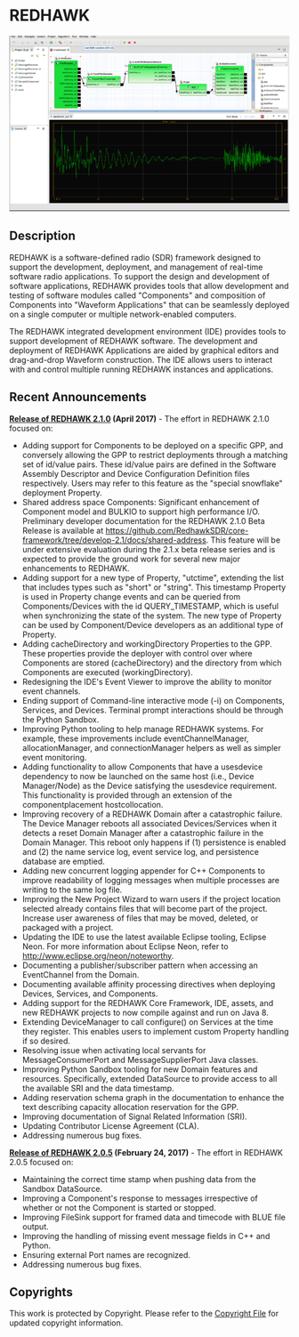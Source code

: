 # REDHAWK
![REDHAWK IDE](images/REDHAWK_ScreenShot_scaled.png)
## Description
REDHAWK is a software-defined radio (SDR) framework designed to support the development, deployment, and management of real-time software radio applications. To support the design and development of software applications, REDHAWK provides tools that allow development and testing of software modules called "Components" and composition of Components into "Waveform Applications" that can be seamlessly deployed on a single computer or multiple network-enabled computers.

The REDHAWK integrated development environment (IDE) provides tools to support development of REDHAWK software. The development and deployment of REDHAWK Applications are aided by graphical editors and drag-and-drop Waveform construction. The IDE allows users to interact with and control multiple running REDHAWK instances and applications.

## Recent Announcements
**[Release of REDHAWK 2.1.0](https://github.com/redhawksdr/redhawk/releases/tag/2.1.0) (April 2017)** - The effort in REDHAWK 2.1.0 focused on:
* Adding support for Components to be deployed on a specific GPP, and conversely allowing the GPP to restrict deployments through a matching set of id/value pairs. These id/value pairs are defined in the Software Assembly Descriptor and Device Configuration Definition files respectively. Users may refer to this feature as the "special snowflake" deployment Property.
* Shared address space Components: Significant enhancement of Component model and BULKIO to support high performance I/O. Preliminary developer documentation for the REDHAWK 2.1.0 Beta Release is available at https://github.com/RedhawkSDR/core-framework/tree/develop-2.1/docs/shared-address. This feature will be under extensive evaluation during the 2.1.x beta release series and is expected to provide the ground work for several new major enhancements to REDHAWK.
* Adding support for a new type of Property, "utctime", extending the list that includes types such as "short" or "string". This timestamp Property is used in Property change events and can be queried from Components/Devices with the id QUERY_TIMESTAMP, which is useful when synchronizing the state of the system. The new type of Property can be used by Component/Device developers as an additional type of Property.
* Adding cacheDirectory and workingDirectory Properties to the GPP. These properties provide the deployer with control over where Components are stored (cacheDirectory) and the directory from which Components are executed (workingDirectory).
* Redesigning the IDE's Event Viewer to improve the ability to monitor event channels.
* Ending support of Command-line interactive mode (-i) on Components, Services, and Devices. Terminal prompt interactions should be through the Python Sandbox.
* Improving Python tooling to help manage REDHAWK systems. For example, these improvements include eventChannelManager, allocationManager, and connectionManager helpers as well as simpler event monitoring.
* Adding functionality to allow Components that have a usesdevice dependency to now be launched on the same host (i.e., Device Manager/Node) as the Device satisfying the usesdevice requirement. This functionality is provided through an extension of the componentplacement hostcollocation.
* Improving recovery of a REDHAWK Domain after a catastrophic failure. The Device Manager reboots all associated Devices/Services when it detects a reset Domain Manager after a catastrophic failure in the Domain Manager. This reboot only happens if (1) persistence is enabled and (2) the name service log, event service log, and persistence database are emptied.
* Adding new concurrent logging appender for C++ Components to improve readability of logging messages when multiple processes are writing to the same log file.
* Improving the New Project Wizard to warn users if the project location selected already contains files that will become part of the project. Increase user awareness of files that may be moved, deleted, or packaged with a project.
* Updating the IDE to use the latest available Eclipse tooling, Eclipse Neon. For more information about Eclipse Neon, refer to http://www.eclipse.org/neon/noteworthy.
* Documenting a publisher/subscriber pattern when accessing an EventChannel from the Domain.
* Documenting available affinity processing directives when deploying Devices, Services, and Components.
* Adding support for the REDHAWK Core Framework, IDE, assets, and new REDHAWK projects to now compile against and run on Java 8.
* Extending DeviceManager to call configure() on Services at the time they register. This enables users to implement custom Property handling if so desired.
* Resolving issue when activating local servants for MessageConsumerPort and MessageSupplierPort Java classes.
* Improving Python Sandbox tooling for new Domain features and resources. Specifically, extended DataSource to provide access to all the available SRI and the data timestamp.
* Adding reservation schema graph in the documentation to enhance the text describing capacity allocation reservation for the GPP.
* Improving documentation of Signal Related Information (SRI).
* Updating Contributor License Agreement (CLA).
* Addressing numerous bug fixes.

**[Release of REDHAWK 2.0.5](https://github.com/redhawksdr/redhawk/releases/tag/2.0.5) (February 24, 2017)** - The effort in REDHAWK 2.0.5 focused on:
* Maintaining the correct time stamp when pushing data from the Sandbox DataSource.
* Improving a Component's response to messages irrespective of whether or not the Component is started or stopped.
* Improving FileSink support for framed data and timecode with BLUE file output.
* Improving the handling of missing event message fields in C++ and Python.
* Ensuring external Port names are recognized.
* Addressing numerous bug fixes.

## Copyrights
This work is protected by Copyright. Please refer to the [Copyright File](COPYRIGHT) for updated copyright information.
